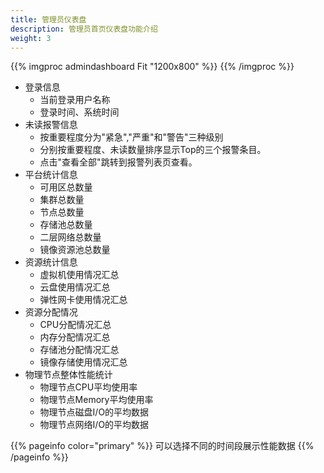 ```yaml
---
title: 管理员仪表盘
description: 管理员首页仪表盘功能介绍
weight: 3
---
```


{{% imgproc admindashboard Fit "1200x800" %}}
{{% /imgproc %}}

* 登录信息
  * 当前登录用户名称
  * 登录时间、系统时间
* 未读报警信息
  * 按重要程度分为"紧急","严重"和"警告"三种级别
  * 分别按重要程度、未读数量排序显示Top的三个报警条目。
  * 点击"查看全部"跳转到报警列表页查看。
* 平台统计信息
  * 可用区总数量
  * 集群总数量
  * 节点总数量
  * 存储池总数量
  * 二层网络总数量
  * 镜像资源池总数量
* 资源统计信息
  * 虚拟机使用情况汇总
  * 云盘使用情况汇总
  * 弹性网卡使用情况汇总
* 资源分配情况
  * CPU分配情况汇总
  * 内存分配情况汇总
  * 存储池分配情况汇总
  * 镜像存储使用情况汇总
* 物理节点整体性能统计
  * 物理节点CPU平均使用率
  * 物理节点Memory平均使用率
  * 物理节点磁盘I/O的平均数据
  * 物理节点网络I/O的平均数据


{{% pageinfo color="primary" %}}
可以选择不同的时间段展示性能数据
{{% /pageinfo %}}